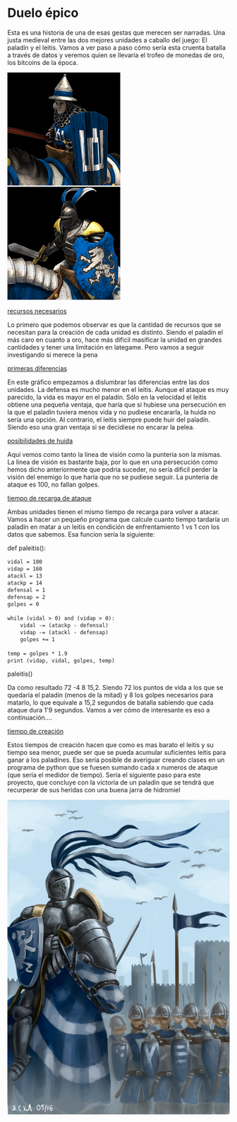 
# Duelo épico

Esta es una historia de una de esas gestas que merecen ser narradas. Una justa medieval entre las dos mejores unidades a caballo del juego: El paladín y el leitis. Vamos a ver paso a paso cómo sería esta cruenta batalla a través de datos y veremos quien se llevaría el trofeo de monedas de oro, los bitcoins de la época. 


![Image text](/imagenes/u_leitis.png)
![Image text](/imagenes/u_paladin.png)




[recursos necesarios](https://public.tableau.com/app/profile/rub.n3099/viz/AgeOfEmpiresdasghpvsl1/Hoja11?publish=yes)


Lo primero que podemos observar es que la cantidad de recursos que se necesitan para la creación de cada unidad es distinto. Siendo el paladín el más caro en cuanto a oro, hace más dificil masificar la unidad en grandes cantidades y tener una limitación en lategame. Pero vamos a seguir investigando si merece la pena


[primeras diferencias](https://public.tableau.com/app/profile/rub.n3099/viz/AgeOfEmpiresdasghpvsl2/Hoja11?publish=yes)

En este gráfico empezamos a dislumbrar las diferencias entre las dos unidades. La defensa es mucho menor en el leitis. Aunque el ataque es muy parecido, la vida es mayor en el paladín. Sólo en la velocidad el leitis obtiene una pequeña ventaja, que haría que si hubiese una persecución en la que el paladín tuviera menos vida y no pudiese encararla, la huida no sería una opción. Al contrario, el leitis siempre puede huir del paladín. Siendo eso una gran ventaja si se decidiese no encarar la pelea.


[posibilidades de huida](https://public.tableau.com/app/profile/rub.n3099/viz/AgeOfEmpiresdasghpvsl3/Hoja13?publish=yes)

Aquí vemos como tanto la linea de visión como la punteria son la mismas. La linea de visión es bastante baja, por lo que en una persecución como hemos dicho anteriormente que podria suceder, no sería dificil perder la visión del enemigo lo que haría que no se pudiese seguir. La punteria de ataque es 100, no fallan golpes.

[tiempo de recarga de ataque](https://public.tableau.com/app/profile/rub.n3099/viz/AgeOfEmpiresdasghpvsl5/Hoja14?publish=yes)


Ambas unidades tienen el mismo tiempo de recarga para volver a atacar. Vamos a hacer un pequeño programa que calcule cuanto tiempo tardaría un paladín en matar a un leitis en condición de enfrentamiento 1 vs 1 con los datos que sabemos. Esa funcion sería la siguiente:

def paleitis():

    vidal = 100
    vidap = 160
    atackl = 13
    atackp = 14
    defensal = 1
    defensap = 2
    golpes = 0

    while (vidal > 0) and (vidap > 0):
        vidal -= (atackp - defensal)
        vidap -= (atackl - defensap)
        golpes += 1
    
    temp = golpes * 1.9
    print (vidap, vidal, golpes, temp)

paleitis()


Da como resultado 72 -4 8 15,2. Siendo 72 los puntos de vida a los que se quedaría el paladín (menos de la mitad) y 8 los golpes necesarios para matarlo, lo que equivale a 15,2 segundos de batalla sabiendo que cada ataque dura 1'9 segundos. Vamos a ver cómo de interesante es eso a continuación....


[tiempo de creación](https://public.tableau.com/app/profile/rub.n3099/viz/AgeOfEmpiresdasghpvsl7/Hoja15?publish=yes)

Estos tiempos de creación hacen que como es mas barato el leitis y su tiempo sea menor, puede ser que se pueda acumular suficientes leitis para ganar a los paladines. 
Eso sería posible de averiguar creando clases en un programa de python que se fuesen sumando cada x numeros de ataque (que sería el medidor de tiempo). Sería el siguiente paso para este proyecto, que concluye con la victoría de un paladín que se tendrá que recurperar de sus heridas con una buena jarra de hidromiel



![Image text](/imagenes/age_of_empires_2_paladin_by_samo94-da3blcl.jpg)
